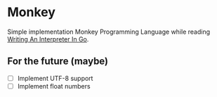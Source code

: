 # Monkey

Simple implementation Monkey Programming Language while 
reading [Writing An Interpreter In Go](https://interpreterbook.com/).

## For the future (maybe)

- [ ] Implement UTF-8 support
- [ ] Implement float numbers
